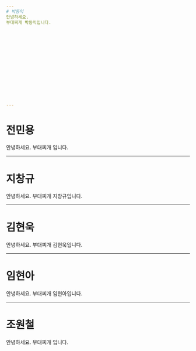 ```yaml
---
# 박동익 
안녕하세요. 
부대찌개 박동익입니다.















---
```

# 전민용
안녕하세요. 
부대찌개 입니다.








---
# 지창규
안녕하세요.
부대찌개 지창규입니다.



---
# 김현욱
안녕하세요. 
부대찌개 김현욱입니다.

---
# 임현아
안녕하세요.
부대찌개 임현아입니다.


---
# 조원철
안녕하세요.
부대찌개 입니다.
